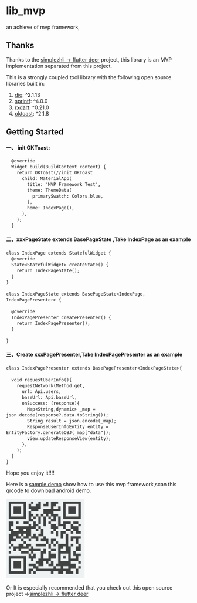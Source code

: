 # lib_mvp

an achieve of mvp framework,


## Thanks
Thanks to the [simplezhli -> flutter deer](https://github.com/simplezhli/flutter_deer) project,
this library is an MVP implementation separated from this project.

This is a strongly coupled tool library with the following open source libraries built in:
1. [dio](https://github.com/flutterchina/dio): ^2.1.13
2. [sprintf](https://github.com/Naddiseo/dart-sprintf): ^4.0.0
3. [rxdart](https://github.com/ReactiveX/rxdart): ^0.21.0
4. [oktoast](https://github.com/OpenFlutter/flutter_oktoast): ^2.1.8

## Getting Started

#### 一、 init OKToast:
```
  @override
  Widget build(BuildContext context) {
    return OKToast(//init OKToast
      child: MaterialApp(
        title: 'MVP Framework Test',
        theme: ThemeData(
          primarySwatch: Colors.blue,
        ),
        home: IndexPage(),
      ),
    );
  }
```
#### 二、xxxPageState extends BasePageState ,Take IndexPage as an example
```
class IndexPage extends StatefulWidget {
  @override
  State<StatefulWidget> createState() {
    return IndexPageState();
  }
}

class IndexPageState extends BasePageState<IndexPage, IndexPagePresenter> {

  @override
  IndexPagePresenter createPresenter() {
    return IndexPagePresenter();
  }

}

```

#### 三、Create xxxPagePresenter,Take IndexPagePresenter as an example
```
class IndexPagePresenter extends BasePagePresenter<IndexPageState>{

  void requestUserInfo(){
    requestNetwork(Method.get,
      url: Api.users,
      baseUrl: Api.baseUrl,
      onSuccess: (response){
        Map<String,dynamic> _map = json.decode(response?.data.toString());
        String result = json.encode(_map);
        ResponseUserInfoEntity entity = EntityFactory.generateOBJ(_map["data"]);
        view.updateResponseView(entity);
      },
    );
  }
}
```
Hope you enjoy it!!!!

Here is a [sample demo](https://github.com/MeDeity/flutter_mvp) show how to use this mvp framework,scan this qrcode to download android demo.

![android demo apk](screenshot/demo_download_url.png)

Or It is especially recommended that you check out this open source project =>[simplezhli -> flutter deer](https://github.com/simplezhli/flutter_deer)

